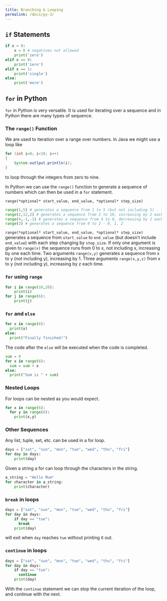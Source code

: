 ```yaml
---
title: Branching & Looping
permalink: /docs/py-3/
---
```


## `if` Statements
```python
if x < 0:
    x = 0 # negatives not allowed
    print('zero')
elif x == 0:
    print('zero')
elif x == 1:
    print('single')
else:
    print('more')  
```

## `for` in Python

`for` in Python is very versatile. It is used for iterating over a sequence and in Python there are many types of sequence.  

### The `range()` Function

We are used to iteration over a range over numbers. In Java we might use a loop like  
```java
for (int i=0; i<10; i++)
{
    System.outlput.println(i);
}
```
to loop through the integers from zero to nine.

In Python we can use the `range()` function to generate a sequence of numbers which can then be used in a `for` statement.  

`range(*optional* start_value, end_value, *optional* step_size)`

```python
range(1,5) # generates a sequence from 1 to 5 (but not including 5) - 1,2,3,4
range(2,12,2) # generates a sequence from 2 to 10, increasing by 2 each time - 2,4,6,8,10
range(4,-1,-1) # generates a sequence from 4 to 0, decreasing by 1 each time - 4,3,2,1,0
range(3) # generates a sequence from 0 to 2 - 0, 1, 2
```

`range(*optional* start_value, end_value, *optional* step_size)` generates a sequence from `start_value` to `end_value` (but doesn't include `end_value`) with each step changing by `step_size`.  If only one argument is given to `range(x)` the sequence runs from 0 to x, not including x, increasing by one each time. Two arguments `range(x,y)` generates a sequence from x to y (not including y), increasing by 1. Three arguments `range(x,y,z)` from x to y (not including y), increasing by z each time.

### `for` using `range`

```python
for i in range(10,20):
    print(i)
for j in range(6):
    print(j)
```

### `for` and `else`
```python
for x in range(6):
  print(x)
else:
  print("Finally finished!")
```
The code after the `else` will be executed when the code is completed.  

```python
sum = 0
for x in range(6):
  sum = sum + x
else:
  print("Sum is " + sum)
```

### Nested Loops

For loops can be nested as you would expect.  
```python
for x in range(6):
  for y in range(6):
    print(x,y)
```
### Other Sequences

Any list, tuple, set, etc. can be used in a for loop.  

```python
days = ["sat", "sun", "mon", "tue", "wed", "thu", "fri"]
for day in days:
    print(day)
```

Given a string a for can loop through the characters in the string.  
```python
a_string = "Hello Mum"
for character in a_string:
    print(character)
```

### `break` in loops
```python
days = ["sat", "sun", "mon", "tue", "wed", "thu", "fri"]
for day in days:    
    if day == "tue":
      break
    print(day)
```
will exit when `day` reaches `tue` without printing it out.  

### `continue` in loops
```python
days = ["sat", "sun", "mon", "tue", "wed", "thu", "fri"]
for day in days:    
    if day == "tue":
      continue
    print(day)
```
With the `continue` statement we can stop the current iteration of the loop, and continue with the next.  

